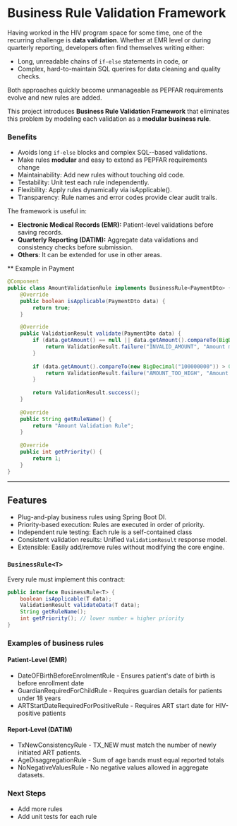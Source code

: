 # Business Rule Validation Framework 

Having worked in the HIV program space for some time, one of the recurring challenge is **data validation**.
Whether at EMR level or during quarterly reporting, developers often find themselves writing either: 
- Long, unreadable chains of `if-else` statements in code, or
- Complex, hard-to-maintain SQL querires for data cleaning and quality checks.

Both approaches quickly become unmanageable as PEPFAR requirements evolve and new rules are added.

This project introduces **Business Rule Validation Framework** that eliminates this problem by modeling each validation as a **modular business rule**. 


### Benefits
- Avoids long `if-else` blocks and complex SQL--based validations.
- Make rules **modular** and easy to extend as PEPFAR requirements change
- Maintainability: Add new rules without touching old code.
- Testability: Unit test each rule independently.
- Flexibility: Apply rules dynamically via isApplicable().
- Transparency: Rule names and error codes provide clear audit trails.

The framework is useful in:
- **Electronic Medical Records (EMR):** Patient-level validations before saving records.
- **Quarterly Reporting (DATIM):** Aggregate data validations and consistency checks before submission.
- **Others**: It can be extended for use in other areas.

** Example in Payment

```java
@Component
public class AmountValidationRule implements BusinessRule<PaymentDto> {
    @Override
    public boolean isApplicable(PaymentDto data) {
        return true;
    }

    @Override
    public ValidationResult validate(PaymentDto data) {
        if (data.getAmount() == null || data.getAmount().compareTo(BigDecimal.ZERO) <= 0) {
            return ValidationResult.failure("INVALID_AMOUNT", "Amount must be greater than zero");
        }
        
        if (data.getAmount().compareTo(new BigDecimal("100000000")) > 0) {
            return ValidationResult.failure("AMOUNT_TOO_HIGH", "Amount exceeds maximum limit");
        }
        
        return ValidationResult.success();
    }
    
    @Override
    public String getRuleName() {
        return "Amount Validation Rule";
    }
    
    @Override
    public int getPriority() {
        return 1;
    }
}
```
--- 
## Features
- Plug-and-play business rules using Spring Boot DI.
- Priority-based execution: Rules are executed in order of priority.
- Independent rule testing: Each rule is a self-contained class
- Consistent validation results: Unified `ValidationResult` response model.
- Extensible: Easily add/remove rules without modifying the core engine.

### `BusinessRule<T>`
Every rule must implement this contract:

```java
public interface BusinessRule<T> {
    boolean isApplicable(T data);
    ValidationResult validateData(T data);
    String getRuleName();
    int getPriority(); // lower number = higher priority
}
```

### Examples of business rules
#### Patient-Level (EMR)
- DateOFBirthBeforeEnrolmentRule - Ensures patient's date of birth is before enrollment date
- GuardianRequiredForChildRule - Requires guardian details for patients under 18 years
- ARTStartDateRequiredForPositiveRule - Requires ART start date for HIV-positive patients

#### Report-Level (DATIM)
- TxNewConsistencyRule - TX_NEW must match the number of newly initiated ART patients.
- AgeDisaggregationRule - Sum of age bands must equal reported totals
- NoNegativeValuesRule - No negative values allowed in aggregate datasets.

### Next Steps
- Add more rules
- Add unit tests for each rule

